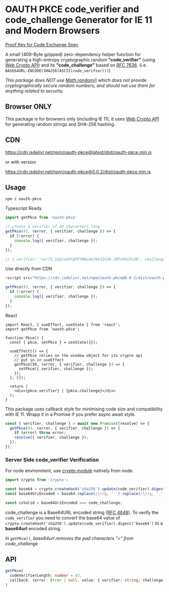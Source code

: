 # OAUTH PKCE code_verifier and code_challenge Generator for IE 11 and Modern Browsers

[Proof Key for Code Exchange Spec](https://tools.ietf.org/html/rfc7636#section-4.1)

A small (409-Byte gzipped) zero-dependency helper function for generating a high-entropy cryptographic random **"code_verifier"** (using [Web Crypto API](https://developer.mozilla.org/en-US/docs/Web/API/Crypto)) and its **"code_challenge"** based on [RFC 7636](https://tools.ietf.org/html/rfc7636#section-4.1). (i.e. `BASE64URL-ENCODE(SHA256(ASCII(code_verifier)))`)

_This package does NOT use [Math.random()](https://developer.mozilla.org/en-US/docs/Web/JavaScript/Reference/Global_Objects/Math/random) which does not provide cryptographically secure random numbers, and should not use them for anything related to security._

## Browser ONLY

This package is for browsers only (including IE 11), it uses [Web Crypto API](https://developer.mozilla.org/en-US/docs/Web/API/Crypto) for generating random strings and SHA-256 hashing.

## CDN

https://cdn.jsdelivr.net/npm/oauth-pkce@latest/dist/oauth-pkce.min.js

or with version

https://cdn.jsdelivr.net/npm/oauth-pkce@0.0.2/dist/oauth-pkce.min.js

## Usage

`npm i oauth-pkce`

Typescript Ready

```JavaScript
import getPkce from 'oauth-pkce'

// create a verifier of 43 characters long
getPkce(43, (error, { verifier, challenge }) => {
  if (!error) {
    console.log({ verifier, challenge });
  }
});

// { verifier: "uxr7S_52pCoOPFpPPYWNvdw76k3ZnSN-J0PvD0iPL9B", challenge: "8L_tpjLD-Vcc3-G6ea2ifym8AQrushivXHMib5zPp1A" }
```

Use directly from CDN

```JavaScript
<script src="https://cdn.jsdelivr.net/npm/oauth-pkce@0.0.2/dist/oauth-pkce.min.js" async defer></script>

getPkce(43, (error, { verifier, challenge }) => {
  if (!error) {
    console.log({ verifier, challenge });
  }
});
```

React

```JSX
import React, { useEffect, useState } from 'react';
import getPkce from 'oauth-pkce';

function Pkce() {
  const { pkce, setPkce } = useState({});

  useEffect(() => {
    // getPkce relies on the window object for its crypto api
    // put in in useEffect
    getPkce(50, (error, { verifier, challenge }) => {
      setPkce({ verifier, challenge });
    });
  }, []);

  return (
    <div>{pkce.verifier} | {pkce.challenge}</div>
  );
}
```

This package uses callback style for minimising code size and compatibility with IE 11. Wrapp it in a Promise if you prefer async await style.

```javascript
const { verifier, challenge } = await new Promise((resolve) => {
  getPkce(43, (error, { verifier, challenge }) => {
    if (error) throw error;
    resolve({ verifier, challenge });
  });
});
```

### Server Side code_verifier Verification

For node environment, use [crypto module](https://nodejs.org/api/crypto.html) natively from node.

```javascript
import crypto from 'crypto';

const base64 = crypto.createHash('sha256').update(code_verifier).digest('base64');
const base64UriEncoded = base64.replace(/\+/g, '-').replace(/\//g, '_').replace(/=+$/, '');

const isValid = base64UriEncoded === code_challenge;
```

code_challenge is a Base64URL encoded string ([RFC 4648](https://tools.ietf.org/html/rfc4648#section-5)). To verify the `code_verifier` you need to convert the base64 value of `crypto.createHash('sha256').update(code_verifier).digest('base64')` to a **base64url** encoded string.

_In `getPkce()`, base64url removes the pad characters "=" from code_challenge_

## API

```typescript
getPkce(
  codeVerifierLength: number = 43,
  callback: (error: Error | null, value: { verifier: string; challenge: string })
)
```

